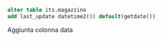 ```SQL
alter table its.magazzino
add last_update datetime2(0) default(getdate())
```


Aggiunta colonna data